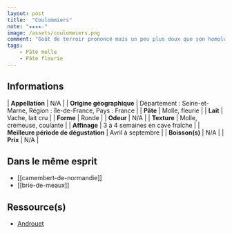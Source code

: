 ```yaml
---
layout: post
title:  "Coulommiers"
note: "★★★★☆"
image: /assets/coulommiers.png
comment: "Goût de terroir prononcé mais un peu plus doux que son homologue le Camembert de Normandie."
tags:
    - Pâte molle
    - Pâte fleurie
---
```


## Informations

| **Appellation** | N/A |
| **Origine géographique** | Département : Seine-et-Marne, Région : île-de-France, Pays : France   |
| **Pâte** | Molle, fleurie |
| **Lait** | Vache, lait cru |
| **Forme** | Ronde |
| **Odeur** | N/A |
| **Texture** | Molle, crémeuse, coulante |
| **Affinage** | 3 à 4 semaines en cave fraîche |
| **Meilleure période de dégustation** | Avril à septembre |
| **Boisson(s)** | N/A |
| **Prix** | N/A |

## Dans le même esprit
* [[camembert-de-normandie]]
* [[brie-de-meaux]]

## Ressource(s)
* [Androuet](http://androuet.com/Coulommiers-112.html)
